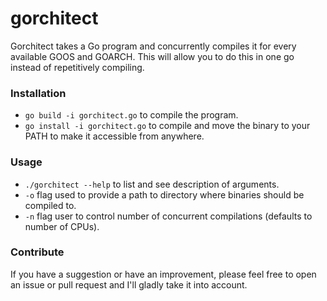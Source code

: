 # gorchitect

Gorchitect takes a Go program and concurrently compiles it for every available GOOS and GOARCH. This will allow you to
do this in one go instead of repetitively compiling.

### Installation

- `go build -i gorchitect.go` to compile the program.
- `go install -i gorchitect.go` to compile and move the binary to your PATH to make it accessible from anywhere.

### Usage

- `./gorchitect --help` to list and see description of arguments.
- `-o` flag used to provide a path to directory where binaries should be compiled to.
- `-n` flag user to control number of concurrent compilations (defaults to number of CPUs).

### Contribute

If you have a suggestion or have an improvement, please feel free to open an issue or pull request and I'll gladly take
it into account.